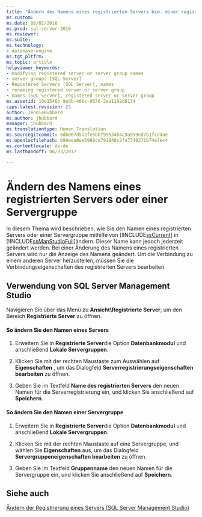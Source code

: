 ```yaml
---
title: "Ändern des Namens eines registrierten Servers bzw. einer registrierte Servergruppe | Microsoft-Dokumentation"
ms.custom: 
ms.date: 08/02/2016
ms.prod: sql-server-2016
ms.reviewer: 
ms.suite: 
ms.technology:
- database-engine
ms.tgt_pltfrm: 
ms.topic: article
helpviewer_keywords:
- modifying registered server or server group names
- server groups [SQL Server]
- Registered Servers [SQL Server], names
- renaming registered server or server group
- names [SQL Server], registered server or server group
ms.assetid: 10e1546b-9edb-400c-8676-2ea1192d6134
caps.latest.revision: 25
author: JennieHubbard
ms.author: jhubbard
manager: jhubbard
ms.translationtype: Human Translation
ms.sourcegitcommit: 5db067d5a2fe5bbf9953484c9a999ed7b1fcddae
ms.openlocfilehash: b99eea0ee5988ce791948c2fa7340271b74e7ec4
ms.contentlocale: de-de
ms.lasthandoff: 06/23/2017

---
```

# <a name="change-the-name-of-registered-server-or-registered-server-group"></a>Ändern des Namens eines registrierten Servers oder einer Servergruppe
  In diesem Thema wird beschrieben, wie Sie den Namen eines registrierten Servers oder einer Servergruppe mithilfe von [!INCLUDE[ssCurrent](../../includes/sscurrent-md.md)] in [!INCLUDE[ssManStudioFull](../../includes/ssmanstudiofull-md.md)]ändern. Dieser Name kann jedoch jederzeit geändert werden. Bei einer Änderung des Namens eines registrierten Servers wird nur die Anzeige des Namens geändert. Um die Verbindung zu einem anderen Server herzustellen, müssen Sie die Verbindungseigenschaften des registrierten Servers bearbeiten.  
  
##  <a name="SSMSProcedure"></a> Verwendung von SQL Server Management Studio  
Navigieren Sie über das Menü zu **Ansicht\\Registrierte Server**, um den Bereich **Registrierte Server** zu öffnen.  
#### <a name="to-change-the-name-of-a-server"></a>So ändern Sie den Namen eines Servers  
  
1.  Erweitern Sie in **Registrierte Server**die Option **Datenbankmodul** und anschließend **Lokale Servergruppen**.  

2.  Klicken Sie mit der rechten Maustaste zum Auswählen auf **Eigenschaften** , um das Dialogfeld **Serverregistrierungseigenschaften bearbeiten** zu öffnen.
  
3.  Geben Sie im Textfeld **Name des registrierten Servers** den neuen Namen für die Serverregistrierung ein, und klicken Sie anschließend auf **Speichern**.  
  
#### <a name="to-change-the-name-of-a-server-group"></a>So ändern Sie den Namen einer Servergruppe  
  
1.  Erweitern Sie in **Registrierte Server**die Option **Datenbankmodul** und anschließend **Lokale Servergruppen**.  

2.  Klicken Sie mit der rechten Maustaste auf eine Servergruppe, und wählen Sie **Eigenschaften** aus, um das Dialogfeld **Servergruppeneigenschaften bearbeiten** zu öffnen. 
  
3.  Geben Sie im Textfeld **Gruppenname** den neuen Namen für die Servergruppe ein, und klicken Sie anschließend auf **Speichern**.  
  
## <a name="see-also"></a>Siehe auch  
 [Ändern der Registrierung eines Servers &#40;SQL Server Management Studio&#41;](../../tools/sql-server-management-studio/change-a-server-s-registration-sql-server-management-studio.md)  
  
  

